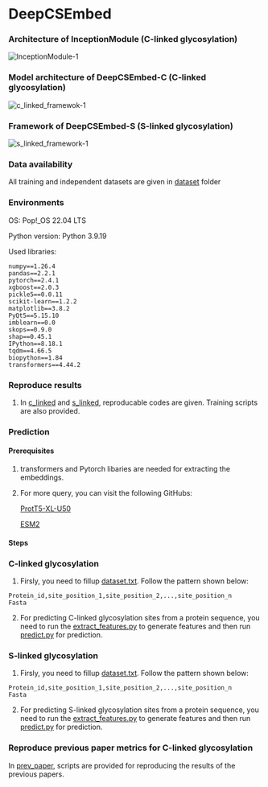 # DeepCSEmbed

### Architecture of InceptionModule (C-linked glycosylation)
![InceptionModule-1](https://github.com/user-attachments/assets/356432f2-7297-4496-9b49-9cedd1fde23f)

### Model architecture of DeepCSEmbed-C (C-linked glycosylation)
![c_linked_framewok-1](https://github.com/user-attachments/assets/dd7addd0-e4f1-42f5-901a-3b2fcaf9bbd2)

### Framework of DeepCSEmbed-S (S-linked glycosylation)
![s_linked_framework-1](https://github.com/user-attachments/assets/8a8e7894-188c-4478-8be9-37a0b362aa5e)

### Data availability
All training and independent datasets are given in [dataset](dataset) folder

### Environments
OS: Pop!_OS 22.04 LTS

Python version: Python 3.9.19


Used libraries: 
```
numpy==1.26.4
pandas==2.2.1
pytorch==2.4.1
xgboost==2.0.3
pickle5==0.0.11
scikit-learn==1.2.2
matplotlib==3.8.2
PyQt5==5.15.10
imblearn==0.0
skops==0.9.0
shap==0.45.1
IPython==8.18.1
tqdm==4.66.5
biopython==1.84
transformers==4.44.2
```

### Reproduce results
1. In [c_linked](c_linked) and [s_linked](s_linked), reproducable codes are given. Training scripts are also provided.

### Prediction
#### Prerequisites
1. transformers and Pytorch libaries are needed for extracting the embeddings.

2. For more query, you can visit the following GitHubs:

    [ProtT5-XL-U50](https://github.com/agemagician/ProtTrans)

    [ESM2](https://github.com/facebookresearch/esm)

#### Steps
### C-linked glycosylation
1. Firsly, you need to fillup [dataset.txt](c_linked/Prediction/dataset.txt). Follow the pattern shown below:

```
Protein_id,site_position_1,site_position_2,...,site_position_n
Fasta
```

2. For predicting C-linked glycosylation sites from a protein sequence, you need to run the [extract_features.py](c_linked/Prediction//extract_features.py) to generate features and then run [predict.py](c_linked/Prediction//predict.py) for prediction.

### S-linked glycosylation
1. Firsly, you need to fillup [dataset.txt](s_linked/Prediction/dataset.txt). Follow the pattern shown below:

```
Protein_id,site_position_1,site_position_2,...,site_position_n
Fasta
```

2. For predicting S-linked glycosylation sites from a protein sequence, you need to run the [extract_features.py](s_linked/Prediction//extract_features.py) to generate features and then run [predict.py](s_linked/Prediction//predict.py) for prediction.

### Reproduce previous paper metrics for C-linked glycosylation
In [prev_paper](c_linked/prev_paper), scripts are provided for reproducing the results of the previous papers.

